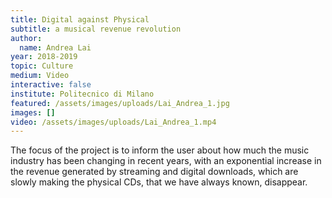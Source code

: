 ```yaml
---
title: Digital against Physical
subtitle: a musical revenue revolution
author:
  name: Andrea Lai
year: 2018-2019
topic: Culture
medium: Video
interactive: false
institute: Politecnico di Milano
featured: /assets/images/uploads/Lai_Andrea_1.jpg
images: []
video: /assets/images/uploads/Lai_Andrea_1.mp4
---
```

The focus of the project is to inform the user about how much the music industry has been changing in recent years, with an exponential increase in the revenue generated by streaming and digital downloads, which are slowly making the physical CDs, that we have always known, disappear.
